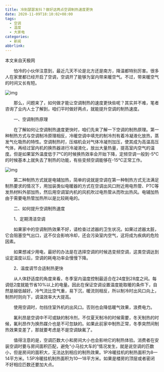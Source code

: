 ```yaml
---
title: 冷到瑟瑟发抖？做好这两点空调制热速度更快
date: 2020-11-09T18:10:02+08:00
tags:
  - 空调
  - 温度
  - 大家电
categories:
  - 新闻
abbrlink:
---
```


本文来自天极网

　　怕冷的小伙伴注意到，最近几天不论是北方还是南方，降温都特别厉害。很多人在家里都已经开启了空调，空调开了能够为室内带来暖空气。不过，带来暖空气的时间又长有短。

![img](https://cdn.jsdelivr.net/gh/yakeing/Documentation@main/Hexo/images/c42d-kcaeqzy2679004.jpg)

　　那么，问题来了，如何做才能让空调制热的速度更快些呢？其实并不难，笔者咨询了业内人士了解到，咱们平时做好两点，就能提升空调的制热速度。

　　一、空调制热原理

　　在了解如何让空调制热速度更快时，咱们先来了解一下空调的制热原理。第一种制热方式与空调制冷原理相反，冷暖空调中填充的制冷剂有着冷凝液化放热，蒸发气化吸热的特性。空调制热时，压缩机会对气体冷凝剂加压，使其成为高温高压气体，再经过室内机的换热器进行冷凝液化，放出大量热量，提高室内空气的温度。但是如果室外温度低于7℃的时候换热效率会开始下降，定频空调一般到-5℃的时候基本上就失去了制热的功能，有些变频空调能够在-15℃正常工作。

![img](https://cdn.jsdelivr.net/gh/yakeing/Documentation@main/Hexo/images/d5ef-kcaeqzy2679030.jpg)

　　第二种制热方式就是电辅加热，简单的说就是空调在第一种制热方式无法满足制热要求的情况下，用加装类似电暖器的方式在空调出风口附近用电热管、PTC等发热材料外部加热，然后用空调室内机的风机吹过电热管从而吹出热风。电辅加热由于需要电热管加热所以是比较耗电的。

　　二、如何提升空调制热速度

　　1、定期清洁空调

　　如果家中的空调制热效果不好，请检查过滤器的卫生状况。如果过滤器太脏，它会阻塞空气出口，这不仅会影响冷却，还会污染室内空气，这将成为疾病的危险因素。

　　如果想减少用电，最好的办法是在选择空调的时候选变频空调，这类空调达到设定温度以后，空调的耗电功率会慢慢下降。

　　2、温度调节合适制热更快

　　从人体舒适度的角度来看，冬季室内温度控制最适合在24度到28度之间。每调低2度就能节省10%以上的电量。因此在保证空调设置温度能取暖的条件下，自然是越低越好。冷气流比空气重，易下沉，暖流则相反，所以制冷时出风口向上，制热时则向下，调温效率大大提高。

　　使用空调时，勿挡住室外机的出风口。否则也会降低暖气效果，浪费电力。

　　氟利昂是空调中不可或缺的制冷剂，不仅夏天制冷的时候需要，冬天制热的时候，氟利昂作为换热媒介也是不可忽缺的。如果此前家中制热正常，冬季突然间制热效果变差了，那就要考虑是不是空调缺氟了。

　　值得注意的是，空调匹数大小和房间大小也会影响它的制热体验。消费者在安装空调时要与房间面积匹配，避免“小马拉大车的”情况发生，就是说空调的匹数小，但是房间的面积大，无法达到相应的制热效果。1P冷暖挂机的制热面积为8—14平方米。1.5P冷暖挂机制热面积为10—18平方米。如果是楼房的顶层或者密闭不好相应匹数还要加大点。